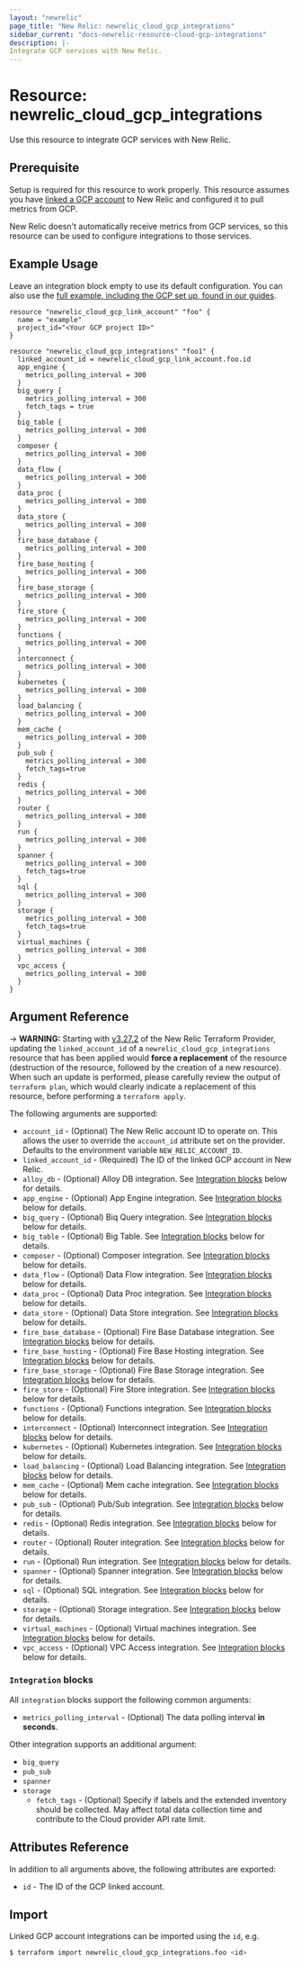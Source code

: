 ```yaml
---
layout: "newrelic"
page_title: "New Relic: newrelic_cloud_gcp_integrations"
sidebar_current: "docs-newrelic-resource-cloud-gcp-integrations"
description: |-
Integrate GCP services with New Relic.
---
```


# Resource: newrelic\_cloud\_gcp\_integrations

Use this resource to integrate GCP services with New Relic.

## Prerequisite

Setup is required for this resource to work properly. This resource assumes you have [linked a GCP account](cloud_gcp_link_account.html) to New Relic and configured it to pull metrics from GCP.

New Relic doesn't automatically receive metrics from GCP services, so this resource can be used to configure integrations to those services.

## Example Usage

Leave an integration block empty to use its default configuration. You can also use the [full example, including the GCP set up, found in our guides](https://registry.terraform.io/providers/newrelic/newrelic/latest/docs/guides/cloud_integrations_guide#gcp).

```hcl
resource "newrelic_cloud_gcp_link_account" "foo" {
  name = "example"
  project_id="<Your GCP project ID>"
}

resource "newrelic_cloud_gcp_integrations" "foo1" {
  linked_account_id = newrelic_cloud_gcp_link_account.foo.id
  app_engine {
    metrics_polling_interval = 300
  }
  big_query {
    metrics_polling_interval = 300
    fetch_tags = true
  }
  big_table {
    metrics_polling_interval = 300
  }
  composer {
    metrics_polling_interval = 300
  }
  data_flow {
    metrics_polling_interval = 300
  }
  data_proc {
    metrics_polling_interval = 300
  }
  data_store {
    metrics_polling_interval = 300
  }
  fire_base_database {
    metrics_polling_interval = 300
  }
  fire_base_hosting {
    metrics_polling_interval = 300
  }
  fire_base_storage {
    metrics_polling_interval = 300
  }
  fire_store {
    metrics_polling_interval = 300
  }
  functions {
    metrics_polling_interval = 300
  }
  interconnect {
    metrics_polling_interval = 300
  }
  kubernetes {
    metrics_polling_interval = 300
  }
  load_balancing {
    metrics_polling_interval = 300
  }
  mem_cache {
    metrics_polling_interval = 300
  }
  pub_sub {
    metrics_polling_interval = 300
    fetch_tags=true
  }
  redis {
    metrics_polling_interval = 300
  }
  router {
    metrics_polling_interval = 300
  }
  run {
    metrics_polling_interval = 300
  }
  spanner {
    metrics_polling_interval = 300
    fetch_tags=true
  }
  sql {
    metrics_polling_interval = 300
  }
  storage {
    metrics_polling_interval = 300
    fetch_tags=true
  }
  virtual_machines {
    metrics_polling_interval = 300
  }
  vpc_access {
    metrics_polling_interval = 300
  }
}
```
## Argument Reference

-> **WARNING:** Starting with [v3.27.2](https://registry.terraform.io/providers/newrelic/newrelic/3.27.2) of the New Relic Terraform Provider, updating the `linked_account_id` of a `newrelic_cloud_gcp_integrations` resource that has been applied would **force a replacement** of the resource (destruction of the resource, followed by the creation of a new resource). When such an update is performed, please carefully review the output of `terraform plan`, which would clearly indicate a replacement of this resource, before performing a `terraform apply`.

The following arguments are supported:

* `account_id` - (Optional) The New Relic account ID to operate on.  This allows the user to override the `account_id` attribute set on the provider. Defaults to the environment variable `NEW_RELIC_ACCOUNT_ID`.
* `linked_account_id` - (Required) The ID of the linked GCP account in New Relic.
* `alloy_db` - (Optional) Alloy DB integration. See [Integration blocks](#integration-blocks) below for details.
* `app_engine` - (Optional) App Engine integration. See [Integration blocks](#integration-blocks) below for details.
* `big_query` - (Optional) Biq Query integration. See [Integration blocks](#integration-blocks) below for details.
* `big_table` - (Optional) Big Table. See [Integration blocks](#integration-blocks) below for details.
* `composer` - (Optional) Composer integration. See [Integration blocks](#integration-blocks) below for details.
* `data_flow` - (Optional) Data Flow integration. See [Integration blocks](#integration-blocks) below for details.
* `data_proc` - (Optional) Data Proc integration. See [Integration blocks](#integration-blocks) below for details.
* `data_store` - (Optional) Data Store integration. See [Integration blocks](#integration-blocks) below for details.
* `fire_base_database` - (Optional) Fire Base Database integration. See [Integration blocks](#integration-blocks) below for details.
* `fire_base_hosting` - (Optional) Fire Base Hosting integration. See [Integration blocks](#integration-blocks) below for details.
* `fire_base_storage` - (Optional) Fire Base Storage integration. See [Integration blocks](#integration-blocks) below for details.
* `fire_store` - (Optional) Fire Store integration. See [Integration blocks](#integration-blocks) below for details.
* `functions` - (Optional) Functions integration. See [Integration blocks](#integration-blocks) below for details.
* `interconnect` - (Optional) Interconnect integration. See [Integration blocks](#integration-blocks) below for details.
* `kubernetes` - (Optional) Kubernetes integration. See [Integration blocks](#integration-blocks) below for details.
* `load_balancing` - (Optional) Load Balancing integration. See [Integration blocks](#integration-blocks) below for details.
* `mem_cache` - (Optional) Mem cache integration. See [Integration blocks](#integration-blocks) below for details.
* `pub_sub` - (Optional) Pub/Sub integration. See [Integration blocks](#integration-blocks) below for details.
* `redis` - (Optional) Redis integration. See [Integration blocks](#integration-blocks) below for details.
* `router` - (Optional) Router integration. See [Integration blocks](#integration-blocks) below for details.
* `run` - (Optional) Run integration. See [Integration blocks](#integration-blocks) below for details.
* `spanner` - (Optional) Spanner integration. See [Integration blocks](#integration-blocks) below for details.
* `sql` - (Optional) SQL integration. See [Integration blocks](#integration-blocks) below for details.
* `storage` - (Optional) Storage integration. See [Integration blocks](#integration-blocks) below for details.
* `virtual_machines` - (Optional) Virtual machines integration. See [Integration blocks](#integration-blocks) below for details.
* `vpc_access` - (Optional) VPC Access integration. See [Integration blocks](#integration-blocks) below for details.

### `Integration` blocks

All `integration` blocks support the following common arguments:

* `metrics_polling_interval` - (Optional) The data polling interval **in seconds**.

Other integration supports an additional argument:

* `big_query`
* `pub_sub`
* `spanner`
* `storage`
    * `fetch_tags` - (Optional) Specify if labels and the extended inventory should be collected. May affect total data collection time and contribute to the Cloud provider API rate limit.

## Attributes Reference

In addition to all arguments above, the following attributes are exported:

* `id` - The ID of the GCP linked account.

## Import

Linked GCP account integrations can be imported using the `id`, e.g.

```bash
$ terraform import newrelic_cloud_gcp_integrations.foo <id>
```
